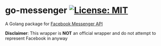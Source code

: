 # go-messenger [![License: MIT](https://img.shields.io/badge/License-MIT-black.svg)](https://opensource.org/licenses/MIT)
A Golang package for [Facebook Messenger API](https://developers.facebook.com/docs/messenger-platform)

**Disclaimer**: This wrapper is **NOT** an official wrapper and do not attempt to represent Facebook in anyway 